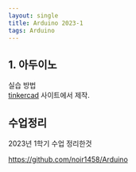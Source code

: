 ```yaml
---
layout: single
title: Arduino 2023-1
tags: Arduino
---
```


## 1. 아두이노
실습 방법  
[tinkercad](https://www.tinkercad.com/dashboard) 사이트에서 제작.  


## 수업정리
2023년 1학기 수업 정리한것

https://github.com/noir1458/Arduino
